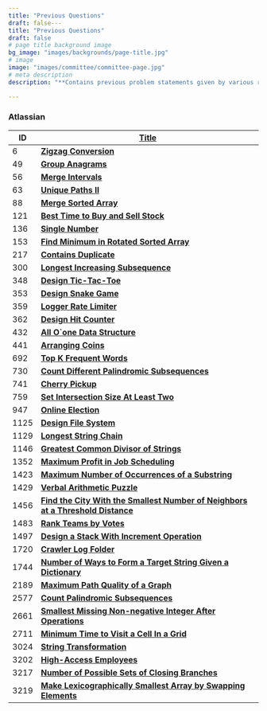 ```yaml
---
title: "Previous Questions"
draft: false---
title: "Previous Questions"
draft: false
# page title background image
bg_image: "images/backgrounds/page-title.jpg"
# image
image: "images/committee/committee-page.jpg"
# meta description
description: "**Contains previous problem statements given by various recruitors during their selection process.**"

---
```


### Atlassian

| ID   | **[Title](Link)**                                                                                                                                                                                         |
|------|-----------------------------------------------------------------------------------------------------------------------------------------------------------------------------------------------------------|
| 6    | **[Zigzag Conversion](https://leetcode.com/problems/zigzag-conversion/description/)**                                                                                                                     |
| 49   | **[Group Anagrams](https://leetcode.com/problems/group-anagrams/description/)**                                                                                                                           |
| 56   | **[Merge Intervals](https://leetcode.com/problems/merge-intervals/description/)**                                                                                                                         |
| 63   | **[Unique Paths II](https://leetcode.com/problems/unique-paths-ii/description/)**                                                                                                                         |
| 88   | **[Merge Sorted Array](https://leetcode.com/problems/merge-sorted-array/description/)**                                                                                                                   |
| 121  | **[Best Time to Buy and Sell Stock](https://leetcode.com/problems/best-time-to-buy-and-sell-stock/description/)**                                                                                         |
| 136  | **[Single Number](https://leetcode.com/problems/single-number/description/)**                                                                                                                             |
| 153  | **[Find Minimum in Rotated Sorted Array](https://leetcode.com/problems/find-minimum-in-rotated-sorted-array/description/)**                                                                               |
| 217  | **[Contains Duplicate](https://leetcode.com/problems/contains-duplicate/description/)**                                                                                                                   |
| 300  | **[Longest Increasing Subsequence](https://leetcode.com/problems/longest-increasing-subsequence/description/)**                                                                                           |
| 348  | **[Design Tic-Tac-Toe](https://leetcode.com/problems/design-tic-tac-toe/description/)**                                                                                                                   |
| 353  | **[Design Snake Game](https://leetcode.com/problems/design-snake-game/description/)**                                                                                                                     |
| 359  | **[Logger Rate Limiter](https://leetcode.com/problems/logger-rate-limiter/description/)**                                                                                                                 |
| 362  | **[Design Hit Counter](https://leetcode.com/problems/design-hit-counter/description/)**                                                                                                                   |
| 432  | **[All O`one Data Structure](https://leetcode.com/problems/all-oone-data-structure/description/)**                                                                                                        |
| 441  | **[Arranging Coins](https://leetcode.com/problems/arranging-coins/description/)**                                                                                                                         |
| 692  | **[Top K Frequent Words](https://leetcode.com/problems/top-k-frequent-words/description/)**                                                                                                               |
| 730  | **[Count Different Palindromic Subsequences](https://leetcode.com/problems/count-different-palindromic-subsequences/description/)**                                                                       |
| 741  | **[Cherry Pickup](https://leetcode.com/problems/cherry-pickup/description/)**                                                                                                                             |
| 759  | **[Set Intersection Size At Least Two](https://leetcode.com/problems/set-intersection-size-at-least-two/description/)**                                                                                   |
| 947  | **[Online Election](https://leetcode.com/problems/online-election/description/)**                                                                                                                         |
| 1125 | **[Design File System](https://leetcode.com/problems/design-file-system/description/)**                                                                                                                   |
| 1129 | **[Longest String Chain](https://leetcode.com/problems/longest-string-chain/description/)**                                                                                                               |
| 1146 | **[Greatest Common Divisor of Strings](https://leetcode.com/problems/greatest-common-divisor-of-strings/description/)**                                                                                   |
| 1352 | **[Maximum Profit in Job Scheduling](https://leetcode.com/problems/maximum-profit-in-job-scheduling/description/)**                                                                                       |
| 1423 | **[Maximum Number of Occurrences of a Substring](https://leetcode.com/problems/maximum-number-of-occurrences-of-a-substring/description/)**                                                               |
| 1429 | **[Verbal Arithmetic Puzzle](https://leetcode.com/problems/verbal-arithmetic-puzzle/description/)**                                                                                                       |
| 1456 | **[Find the City With the Smallest Number of Neighbors at a Threshold Distance](https://leetcode.com/problems/find-the-city-with-the-smallest-number-of-neighbors-at-a-threshold-distance/description/)** |
| 1483 | **[Rank Teams by Votes](https://leetcode.com/problems/rank-teams-by-votes/description/)**                                                                                                                 |
| 1497 | **[Design a Stack With Increment Operation](https://leetcode.com/problems/design-a-stack-with-increment-operation/description/)**                                                                         |
| 1720 | **[Crawler Log Folder](https://leetcode.com/problems/crawler-log-folder/description/)**                                                                                                                   |
| 1744 | **[Number of Ways to Form a Target String Given a Dictionary](https://leetcode.com/problems/number-of-ways-to-form-a-target-string-given-a-dictionary/description/)**                                     |
| 2189 | **[Maximum Path Quality of a Graph](https://leetcode.com/problems/maximum-path-quality-of-a-graph/description/)**                                                                                         |
| 2577 | **[Count Palindromic Subsequences](https://leetcode.com/problems/count-palindromic-subsequences/description/)**                                                                                           |
| 2661 | **[Smallest Missing Non-negative Integer After Operations](https://leetcode.com/problems/smallest-missing-non-negative-integer-after-operations/description/)**                                           |
| 2711 | **[Minimum Time to Visit a Cell In a Grid](https://leetcode.com/problems/minimum-time-to-visit-a-cell-in-a-grid/description/)**                                                                           |
| 3024 | **[String Transformation](https://leetcode.com/problems/string-transformation/description/)**                                                                                                             |
| 3202 | **[High-Access Employees](https://leetcode.com/problems/high-access-employees/description/)**                                                                                                             |
| 3217 | **[Number of Possible Sets of Closing Branches](https://leetcode.com/problems/number-of-possible-sets-of-closing-branches/description/)**                                                                 |
| 3219 | **[Make Lexicographically Smallest Array by Swapping Elements](https://leetcode.com/problems/make-lexicographically-smallest-array-by-swapping-elements/description/)**                                   |

